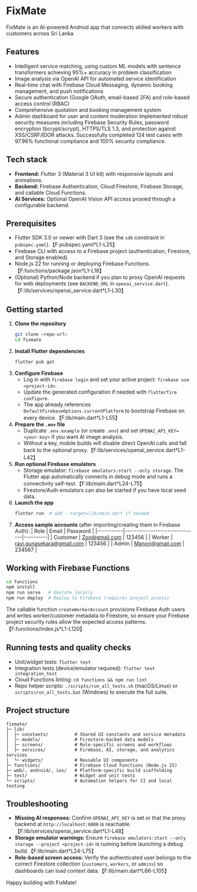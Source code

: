 # FixMate

FixMate is an AI-powered Android app that connects skilled workers with customers across Sri Lanka

## Features
- Intelligent service matching, using custom ML models with sentence transformers achieving 95%+ accuracy in problem classification
- Image analysis via OpenAI API for automated service identification
- Real-time chat with Firebase Cloud Messaging, dynamic booking management, and push notifications
- Secure authentication (Google OAuth, email-based 2FA) and role-based access control (RBAC)
- Comprehensive quotation and booking management system
- Admin dashboard for user and content moderation
Implemented robust security measures including Firebase Security Rules, password encryption (bcrypt/scrypt), HTTPS/TLS 1.3, and protection against XSS/CSRF/IDOR attacks. Successfully completed 124 test cases with 97.96% functional compliance and 100% security compliance.


## Tech stack
- **Frontend:** Flutter 3 (Material 3 UI kit) with responsive layouts and animations.
- **Backend:** Firebase Authentication, Cloud Firestore, Firebase Storage, and callable Cloud Functions.
- **AI Services:** Optional OpenAI Vision API access proxied through a configurable backend.

## Prerequisites
- Flutter SDK 3.0 or newer with Dart 3 (see the `sdk` constraint in `pubspec.yaml`).【F:pubspec.yaml†L1-L25】
- Firebase CLI with access to a Firebase project (authentication, Firestore, and Storage enabled).
- Node.js 22 for running or deploying Firebase Functions.【F:functions/package.json†L1-L18】
- (Optional) Python/Node backend if you plan to proxy OpenAI requests for web deployments (see `BACKEND_URL` in `openai_service.dart`).【F:lib/services/openai_service.dart†L1-L30】

## Getting started
1. **Clone the repository**
   ```bash
   git clone <repo-url>
   cd fixmate
   ```
2. **Install Flutter dependencies**
   ```bash
   flutter pub get
   ```
3. **Configure Firebase**
   - Log in with `firebase login` and set your active project: `firebase use <project-id>`.
   - Update the generated configuration if needed with `flutterfire configure`.
   - The app already references `DefaultFirebaseOptions.currentPlatform` to bootstrap Firebase on every device.【F:lib/main.dart†L1-L55】
4. **Prepare the `.env` file**
   - Duplicate `.env.example` (or create `.env`) and set `OPENAI_API_KEY=<your-key>` if you want AI image analysis.
   - Without a key, mobile builds will disable direct OpenAI calls and fall back to the optional proxy.【F:lib/services/openai_service.dart†L1-L42】
5. **Run optional Firebase emulators**
   - Storage emulator: `firebase emulators:start --only storage`. The Flutter app automatically connects in debug mode and runs a connectivity self-test.【F:lib/main.dart†L24-L75】
   - Firestore/Auth emulators can also be started if you have local seed data.
6. **Launch the app**
   ```bash
   flutter run  # add --target=lib/main.dart if needed
   ```
7. **Access sample accounts** (after importing/creating them in Firebase Auth):
   | Role      | Email                         | Password |
   |-----------|-------------------------------|----------|
   | Customer  | Zoo@gmail.com                 | 123456   |
   | Worker    | ravi.gunasekara@gmail.com     | 123456   |
   | Admin     | Manori@gmail.com              | 234567   |

## Working with Firebase Functions
```bash
cd functions
npm install
npm run serve   # Emulate locally
npm run deploy  # Deploy to Firebase (requires project access)
```
The callable function `createWorkerAccount` provisions Firebase Auth users and writes worker/customer metadata to Firestore, so ensure your Firebase project security rules allow the expected access patterns.【F:functions/index.js†L1-L120】

## Running tests and quality checks
- Unit/widget tests: `flutter test`
- Integration tests (device/emulator required): `flutter test integration_test`
- Cloud Functions linting: `cd functions && npm run lint`
- Repo helper scripts: `./scripts/run_all_tests.sh` (macOS/Linux) or `scripts\run_all_tests.bat` (Windows) to execute the full suite.

## Project structure
```
fixmate/
├─ lib/
│  ├─ constants/          # Shared UI constants and service metadata
│  ├─ models/             # Firestore-backed data models
│  ├─ screens/            # Role-specific screens and workflows
│  ├─ services/           # Firebase, AI, storage, and analytics services
│  └─ widgets/            # Reusable UI components
├─ functions/             # Firebase Cloud Functions (Node.js 22)
├─ web/, android/, ios/   # Platform-specific build scaffolding
├─ test/                  # Widget and unit tests
└─ scripts/               # Automation helpers for CI and local testing
```

## Troubleshooting
- **Missing AI responses:** Confirm `OPENAI_API_KEY` is set or that the proxy backend at `http://localhost:8000` is reachable.【F:lib/services/openai_service.dart†L1-L48】
- **Storage emulator warnings:** Ensure `firebase emulators:start --only storage --project <project-id>` is running before launching a debug build.【F:lib/main.dart†L24-L75】
- **Role-based screen access:** Verify the authenticated user belongs to the correct Firestore collection (`customers`, `workers`, or `admins`) so dashboards can load context data.【F:lib/main.dart†L66-L105】

Happy building with FixMate!
